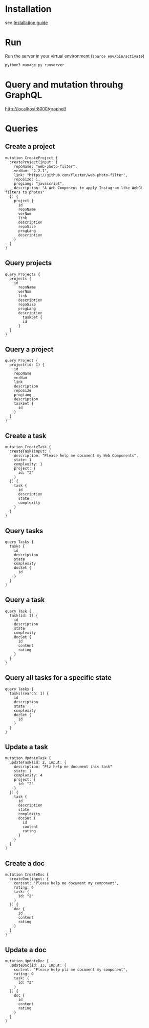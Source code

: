 # Installation

see [Installation guide](INSTALLATION.md)

# Run

Run the server in your virtual environment (`source env/bin/activate`)

```bash
python3 manage.py runserver
```

# Query and mutation throuhg GraphQL

[http://localhost:8000/graphql/](http://localhost:8000/graphql/)

# Queries

## Create a project

```
mutation CreateProject {
  createProject(input: {
    repoName: "web-photo-filter",
    verNum: "2.2.1",
    link: "https://github.com/fluster/web-photo-filter",
    repoSize: 1,
    progLang: "javascript",
    description: "A Web Component to apply Instagram-like WebGL filters to photos"
  }) {
    project {
      id
      repoName
      verNum
      link
      description
      repoSize
      progLang
      description
    }
  }
}
```

## Query projects

```
query Projects {
  projects {
    id
      repoName
      verNum
      link
      description
      repoSize
      progLang
      description
    	taskSet {
        id
      }
  }
}
```

## Query a project

```
query Project {
  project(id: 1) {
    id
    repoName
    verNum
    link
    description
    repoSize
    progLang
    description
    taskSet {
      id
    }
  }
}
```

## Create a task

```
mutation CreateTask {
  createTask(input: {
    description: "Please help me document my Web Components",
    state: 1
    complexity: 1
    project: { 
      id: "2"
    }
  }) {
    task {
      id
      description
      state
      complexity
    }
  }
}
```

## Query tasks

```
query Tasks {
  tasks {
    id
    description
    state
    complexity
    docSet {
      id
    }
  }
}
```

## Query a task

```
query Task {
  task(id: 1) {
    id
    description
    state
    complexity
    docSet {
      id
      content
      rating
    }
  }
}
```

## Query all tasks for a specific state

```
query Tasks {
  tasks(search: 1) {
    id
    description
    state
    complexity
    docSet {
      id
    }
  }
}
```

## Update a task

```
mutation UpdateTask {
  updateTask(id: 2, input: {
    description: "Plz help me document this task"
    state: 1
    complexity: 4
    project: { 
      id: "2"
    }
  }) {
    task {
      id
      description
      state
      complexity
      docSet {
        id
        content
        rating
      }
    }
  }
}
```

## Create a doc

```
mutation CreateDoc {
  createDoc(input: {
    content: "Please help me document my component",
    rating: 0
    task: { 
      id: "2"
    }
  }) {
    doc {
      id
      content
      rating
    }
  }
}
```

## Update a doc

```
mutation UpdateDoc {
  updateDoc(id: 13, input: {
    content: "Please help plz me document my component",
    rating: 0
    task: { 
      id: "2"
    }
  }) {
    doc {
      id
      content
      rating
    }
  }
}
```
